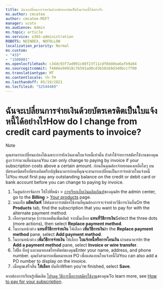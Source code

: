 ```yaml
---
title: ฉันจะเปลี่ยนการจ่ายเงินด้วยบัตรเครดิตเป็นใบแจ้งหนี้ได้อย่างไร
ms.author: cmcatee
author: cmcatee-MSFT
manager: scotv
ms.audience: Admin
ms.topic: article
ms.service: o365-administration
ROBOTS: NOINDEX, NOFOLLOW
localization_priority: Normal
ms.custom:
- "433"
- "1500001"
ms.openlocfilehash: c34dc93f7ad091c08f23f11cdf0dddea6afb9a04
ms.sourcegitcommit: f4866e94918c7b591ad0cd3b58169d340bcc7f00
ms.translationtype: MT
ms.contentlocale: th-TH
ms.lasthandoff: 05/19/2021
ms.locfileid: "52544489"
---
```

# <a name="how-do-i-change-from-credit-card-payments-to-invoice"></a><span data-ttu-id="1c547-102">ฉันจะเปลี่ยนการจ่ายเงินด้วยบัตรเครดิตเป็นใบแจ้งหนี้ได้อย่างไร</span><span class="sxs-lookup"><span data-stu-id="1c547-102">How do I change from credit card payments to invoice?</span></span>

> [!NOTE]
> <span data-ttu-id="1c547-103">คุณสามารถเปลี่ยนแปลงได้เฉพาะการหักเงินตามใบแจ้งหนี้เท่านั้น ถ้าค่าใช้จ่ายการสมัครใช้งานของคุณสูงกว่าจํานวนที่แน่นอน</span><span class="sxs-lookup"><span data-stu-id="1c547-103">You can only change to paying by invoice if your subscription costs above a certain amount.</span></span> <span data-ttu-id="1c547-104">ก่อนอื่นคุณต้องจ่ายยอดคงเหลือใดๆ บนบัตรเครดิตหรือบัตรเดบิตหรือบัญชีธนาคารก่อนที่คุณจะสามารถเปลี่ยนเป็นการจ่ายด้วยใบแจ้งหนี้ได้</span><span class="sxs-lookup"><span data-stu-id="1c547-104">You must first pay any outstanding balance on the credit or debit card or bank account before you can change to paying by invoice.</span></span>

1. <span data-ttu-id="1c547-105">ในศูนย์การจัดการ ให้ไปที่หน้า  >  [การเรียกเก็บเงินผลิตภัณฑ์](https://go.microsoft.com/fwlink/p/?linkid=842054)ของคุณ</span><span class="sxs-lookup"><span data-stu-id="1c547-105">In the admin center, go to the **Billing** > [Your products](https://go.microsoft.com/fwlink/p/?linkid=842054) page.</span></span>
2. <span data-ttu-id="1c547-106">บนแท็บ **ผลิตภัณฑ์** ให้ค้นหาการสมัครใช้งานที่คุณต้องการจะจ่ายด้วยวิธีการเงินอื่น</span><span class="sxs-lookup"><span data-stu-id="1c547-106">On the **Products** tab, find the subscription that you want to pay for with the alternate payment method.</span></span>
3. <span data-ttu-id="1c547-107">เลือกจุดสามจุด (การแอคชันเพิ่มเติม) จากนั้นเลือก **แทนที่วิธีการเงิน**</span><span class="sxs-lookup"><span data-stu-id="1c547-107">Select the three dots (more actions), then select **Replace payment method**.</span></span>
4. <span data-ttu-id="1c547-108">ในบานหน้าต่าง **แทนที่วิธีการจ่ายเงิน** ให้เลือก **เพิ่มวิธีการเงิน**</span><span class="sxs-lookup"><span data-stu-id="1c547-108">In the **Replace payment method** pane, select **Add payment method**.</span></span>
5. <span data-ttu-id="1c547-109">ในบานหน้าต่าง **เพิ่มวิธีการจ่ายเงิน** ให้เลือก **ใบแจ้งหนี้หรือการโอนเงิน** ผ่านธนาคาร</span><span class="sxs-lookup"><span data-stu-id="1c547-109">In the **Add a payment method** pane, select **Invoice or wire transfer**.</span></span>
6. <span data-ttu-id="1c547-110">ใส่ชื่อ ที่อยู่ และหมายเลขโทรศัพท์ของคุณ</span><span class="sxs-lookup"><span data-stu-id="1c547-110">Enter your name, address, and phone number.</span></span> <span data-ttu-id="1c547-111">คุณยังสามารถเพิ่มหมายเลข PO เพื่อแสดงบนใบแจ้งหนี้ได้</span><span class="sxs-lookup"><span data-stu-id="1c547-111">You can also add a PO number to display on the invoice.</span></span>
7. <span data-ttu-id="1c547-112">เมื่อคุณเสร็จสิ้น **ให้เลือก** บันทึก</span><span class="sxs-lookup"><span data-stu-id="1c547-112">When you're finished, select **Save**.</span></span>

<span data-ttu-id="1c547-113">หากต้องการเรียนรู้เพิ่มเติม [โปรดดู วิธีการซื้อการสมัครใช้งาน](/microsoft-365/commerce/billing-and-payments/pay-for-your-subscription)ของคุณ</span><span class="sxs-lookup"><span data-stu-id="1c547-113">To learn more, see [How to pay for your subscription](/microsoft-365/commerce/billing-and-payments/pay-for-your-subscription).</span></span>